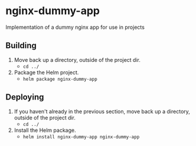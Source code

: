 # nginx-dummy-app

Implementation of a dummy nginx app for use in projects

## Building
1. Move back up a directory, outside of the project dir.
    * `cd ../`
2. Package the Helm project.
    * `helm package nginx-dummy-app`

## Deploying
1. If you haven't already in the previous section, move back up a directory, outside of the project dir.
    * `cd ../`
2. Install the Helm package.
    * `helm install nginx-dummy-app nginx-dummy-app`